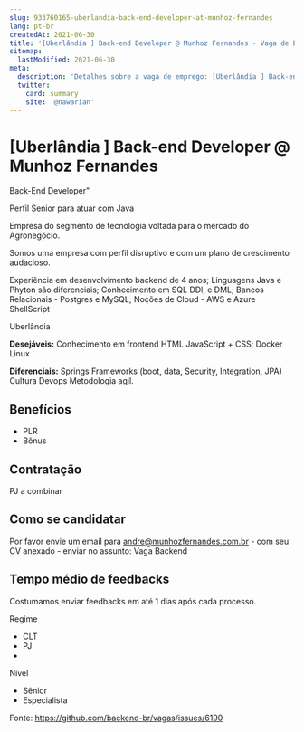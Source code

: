 ```yaml
---
slug: 933760165-uberlandia-back-end-developer-at-munhoz-fernandes
lang: pt-br
createdAt: 2021-06-30
title: '[Uberlândia ] Back-end Developer @ Munhoz Fernandes - Vaga de Emprego'
sitemap:
  lastModified: 2021-06-30
meta:
  description: 'Detalhes sobre a vaga de emprego: [Uberlândia ] Back-end Developer @ Munhoz Fernandes'
  twitter:
    card: summary
    site: '@nawarian'
---
```


# [Uberlândia ] Back-end Developer @ Munhoz Fernandes

Back-End Developer" 

Perfil Senior para atuar com Java

Empresa do segmento de tecnologia voltada para o mercado do Agronegócio.

Somos uma empresa com perfil disruptivo e com um plano de crescimento audacioso. 

Experiência em desenvolvimento backend de 4 anos;
Linguagens Java e Phyton são diferenciais;
Conhecimento em SQL DDl, e DML;
Bancos Relacionais - Postgres e MySQL;
Noções de Cloud - AWS e Azure
ShellScript


Uberlândia 

**Desejáveis:**
Conhecimento em frontend HTML JavaScript + CSS;
Docker
Linux

**Diferenciais:**
Springs Frameworks (boot, data, Security, Integration, JPA)
Cultura Devops
Metodologia agil.

## Benefícios
- PLR
- Bônus


## Contratação

PJ a combinar

## Como se candidatar

Por favor envie um email para andre@munhozfernandes.com.br -  com seu CV anexado - enviar no assunto: Vaga Backend

## Tempo médio de feedbacks

Costumamos enviar feedbacks em até 1 dias após cada processo.

 Regime
- CLT
- PJ
- 
Nível
- Sênior
- Especialista




Fonte: https://github.com/backend-br/vagas/issues/6190